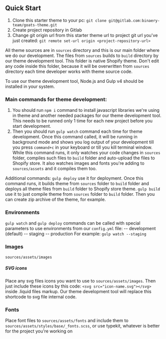 ## Quick Start
1) Clone this starter theme to your pc: `git clone git@gitlab.com:binaery-team/goats-theme.git`
2) Create project repository in Gitlab
3) Change git origin url from this starter theme url to project git url you've just created: `git remote set-url origin <project-repository-url>`

All theme sources are in `sources` directory and this is our main folder where we do our development.
The files from `sources` builds to `build` directory by our theme development tool. This folder is native Shopify theme. Don't edit any code inside this folder, because it will be overwritten from `sources` directory each time developer works with theme source code. 


To use our theme development tool, Node.js and Gulp v4 should be installed in your system.

### Main commands for theme development:
1) You should run `npm i` command to install javascript libraries we're using in theme and another needed packages for our theme development tool. This needs to be runned only 1 time for each new project before you start development.
2) Then you should run `gulp watch` command each time for theme development. Once this command called, it will be running in background mode and shows you log output of your development till you press `command+c` in your keyboard or till you kill terminal window. While this command runs, it only watches your code changes in `sources` folder, compiles such files to `build` folder and auto-upload the files to Shopify store. It also watches images and fonts you're adding to `sources/assets` and it compiles them too.

Additional commands:
`gulp deploy` use it for deployment. Once this command runs, it builds theme from `sources` folder to `build` folder and deploys all theme files from `build` folder to Shopify store theme.
`gulp build` use it to just compile theme from `sources` folder to `build` folder. Then you can create zip archive of the theme, for example.


### Environments
`gulp watch` and `gulp deploy` commands can be called with special parameters to use environments from our `config.yml` file:
-- development (default)
-- staging
-- production
For example: `gulp watch --staging`


### Images
`sources/assets/images`

##### SVG icons
Place any svg files icons you want to use to `sources/assets/images`. Then just include these icons by this code: `<svg src="icon-name.svg"></svg>` inside .liquid files markup. Our theme development tool will replace this shortcode to svg file internal code.


### Fonts
Place font files to `sources/assets/fonts` and include them to `sources/assets/styles/base/_fonts.scss`, or use typekit, whatever is better for the project you're working on